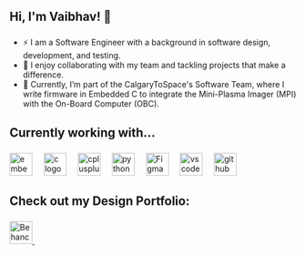 ## Hi, I'm Vaibhav! 👋

###
- ⚡ I am a Software Engineer with a background in software design, development, and testing.
- 🚀 I enjoy collaborating with my team and tackling projects that make a difference.
- 🔭 Currently, I’m part of the CalgaryToSpace's Software Team, where I write firmware in Embedded C to integrate the Mini-Plasma Imager (MPI) with the On-Board Computer (OBC).
###
<h2 align="left">Currently working with...</h2>

###

<div align="left">
  <img src="https://cdn.jsdelivr.net/gh/devicons/devicon/icons/embeddedc/embeddedc-original.svg" height="40" alt="embeddedc logo"  />
  <img width="12" />
  <img src="https://cdn.jsdelivr.net/gh/devicons/devicon/icons/c/c-original.svg" height="40" alt="c logo"  />
  <img width="12" />
  <img src="https://cdn.jsdelivr.net/gh/devicons/devicon/icons/cplusplus/cplusplus-original.svg" height="40" alt="cplusplus logo"  />
  <img width="12" />
  <img src="https://cdn.jsdelivr.net/gh/devicons/devicon/icons/python/python-original.svg" height="40" alt="python logo"  />
  <img width="12" />
  <img src="https://cdn.jsdelivr.net/gh/feathericons/feather/icons/figma.svg" height="40" alt="Figma logo"  />
  <img width="12" />
  <img src="https://cdn.jsdelivr.net/gh/devicons/devicon/icons/vscode/vscode-original.svg" height="40" alt="vscode logo"  />
  <img width="12" />
  <img src="https://cdn.jsdelivr.net/gh/devicons/devicon/icons/github/github-original.svg" height="40" alt="github logo"  />
</div>

###
<h2 align="left">Check out my Design Portfolio:</h2>

###
<a href="https://www.behance.net/chromaticpixels">
  <img src="https://cdn.jsdelivr.net/npm/simple-icons@v3/icons/behance.svg" height="40" alt="Behance logo"  />
</a>
<img width="12" />
